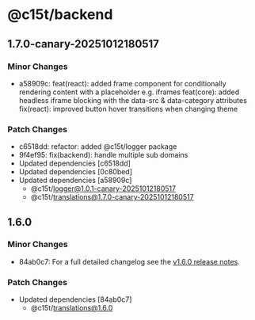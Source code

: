# @c15t/backend

## 1.7.0-canary-20251012180517

### Minor Changes

- a58909c: feat(react): added frame component for conditionally rendering content with a placeholder e.g. iframes
  feat(core): added headless iframe blocking with the data-src & data-category attributes
  fix(react): improved button hover transitions when changing theme

### Patch Changes

- c6518dd: refactor: added @c15t/logger package
- 9f4ef95: fix(backend): handle multiple sub domains
- Updated dependencies [c6518dd]
- Updated dependencies [0c80bed]
- Updated dependencies [a58909c]
  - @c15t/logger@1.0.1-canary-20251012180517
  - @c15t/translations@1.7.0-canary-20251012180517

## 1.6.0

### Minor Changes

- 84ab0c7: For a full detailed changelog see the [v1.6.0 release notes](https://c15t.com/changelog/2025-09-08-v1.6.0).

### Patch Changes

- Updated dependencies [84ab0c7]
  - @c15t/translations@1.6.0
